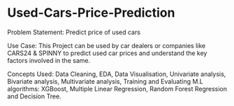 # Used-Cars-Price-Prediction
Problem Statement: Predict price of used cars 

Use Case: This Project can be used by car dealers or companies like CARS24 & SPINNY to predict used     car prices and understand the key factors involved in the same.

Concepts Used: Data Cleaning, EDA, Data Visualisation, Univariate analysis, Bivariate analysis, Multivariate analysis, Training and Evaluating M.L algorithms: XGBoost, Multiple Linear Regression, Random Forest Regression and Decision Tree.



